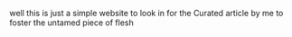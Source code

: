 well this is just a simple website to look in for the Curated article by  me to foster the untamed piece of flesh 